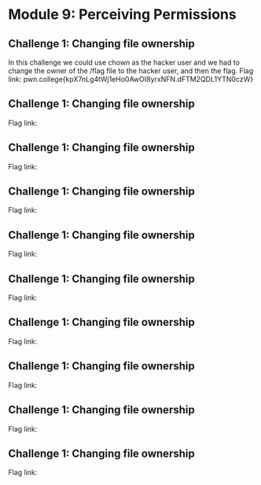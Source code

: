 # Module 9: Perceiving Permissions
## Challenge 1: Changing file ownership
In this challenge we could use chown as the hacker user and we had to change the owner of the /flag file to the hacker user, and then the flag.
Flag link: pwn.college{kpX7nLg4tWj1eHo0AwOI8yrxNFN.dFTM2QDL1YTN0czW}
## Challenge 1: Changing file ownership

Flag link:
## Challenge 1: Changing file ownership

Flag link:
## Challenge 1: Changing file ownership

Flag link:
## Challenge 1: Changing file ownership

Flag link:
## Challenge 1: Changing file ownership

Flag link:
## Challenge 1: Changing file ownership

Flag link:
## Challenge 1: Changing file ownership

Flag link:
## Challenge 1: Changing file ownership

Flag link:
## Challenge 1: Changing file ownership

Flag link:
